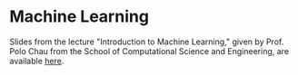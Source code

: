 Machine Learning
================

Slides from the lecture "Introduction to Machine Learning," given by Prof. Polo
Chau from the School of Computational Science and Engineering, are available
[here](https://www.cc.gatech.edu/~dchau/slides/2018-08-06-polo-intro-ml.pdf).


